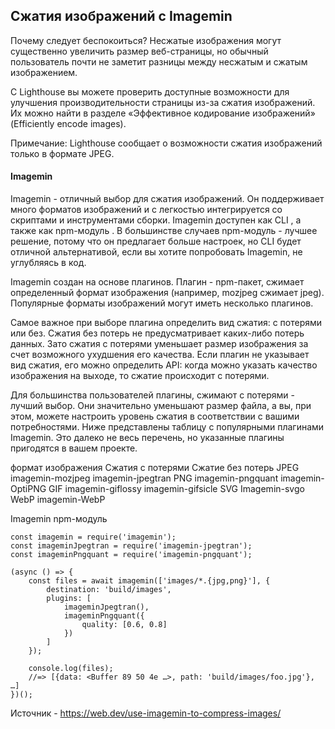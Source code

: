 ## Сжатия изображений с Imagemin

Почему следует беспокоиться?
Несжатые изображения могут существенно увеличить размер веб-страницы, но обычный пользователь почти не заметит разницы между несжатым и сжатым изображением.

С Lighthouse вы можете проверить доступные возможности для улучшения производительности страницы из-за сжатия изображений. Их можно найти в разделе «Эффективное кодирование изображений» (Efficiently encode images).

Примечание: Lighthouse сообщает о возможности сжатия изображений только в формате JPEG.

#### Imagemin
Imagemin - отличный выбор для сжатия изображений. Он поддерживает много форматов изображений и с легкостью интегрируется со скриптами и инструментами сборки. Imagemin доступен как CLI , а также как npm-модуль . В большинстве случаев npm-модуль - лучшее решение, потому что он предлагает больше настроек, но CLI будет отличной альтернативой, если вы хотите попробовать Imagemin, не углубляясь в код.

Imagemin создан на основе плагинов. Плагин - npm-пакет, сжимает определенный формат изображения (например, mozjpeg сжимает jpeg). Популярные форматы изображений могут иметь несколько плагинов.

Самое важное при выборе плагина определить вид сжатия: с потерями или без. Сжатия без потерь не предусматривает каких-либо потерь данных. Зато сжатия с потерями уменьшает размер изображения за счет возможного ухудшения его качества. Если плагин не указывает вид сжатия, его можно определить API: когда можно указать качество изображения на выходе, то сжатие происходит с потерями.

Для большинства пользователей плагины, сжимают с потерями - лучший выбор. Они значительно уменьшают размер файла, а вы, при этом, можете настроить уровень сжатия в соответствии с вашими потребностями. Ниже представлены таблицу с популярными плагинами Imagemin. Это далеко не весь перечень, но указанные плагины пригодятся в вашем проекте.

формат изображения	Сжатия с потерями	Сжатие без потерь
JPEG	imagemin-mozjpeg	imagemin-jpegtran
PNG	imagemin-pngquant	imagemin-OptiPNG
GIF	imagemin-giflossy	imagemin-gifsicle
SVG	Imagemin-svgo	
WebP	imagemin-WebP	

Imagemin npm-модуль
```
const imagemin = require('imagemin');
const imageminJpegtran = require('imagemin-jpegtran');
const imageminPngquant = require('imagemin-pngquant');

(async () => {
	const files = await imagemin(['images/*.{jpg,png}'], {
		destination: 'build/images',
		plugins: [
			imageminJpegtran(),
			imageminPngquant({
				quality: [0.6, 0.8]
			})
		]
	});

	console.log(files);
	//=> [{data: <Buffer 89 50 4e …>, path: 'build/images/foo.jpg'}, …]
})();
```

Источник - https://web.dev/use-imagemin-to-compress-images/
